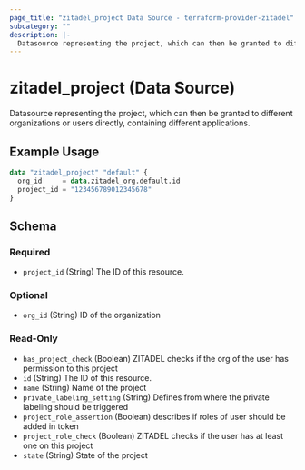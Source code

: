 ```yaml
---
page_title: "zitadel_project Data Source - terraform-provider-zitadel"
subcategory: ""
description: |-
  Datasource representing the project, which can then be granted to different organizations or users directly, containing different applications.
---
```


# zitadel_project (Data Source)

Datasource representing the project, which can then be granted to different organizations or users directly, containing different applications.

## Example Usage

```terraform
data "zitadel_project" "default" {
  org_id     = data.zitadel_org.default.id
  project_id = "123456789012345678"
}
```

<!-- schema generated by tfplugindocs -->
## Schema

### Required

- `project_id` (String) The ID of this resource.

### Optional

- `org_id` (String) ID of the organization

### Read-Only

- `has_project_check` (Boolean) ZITADEL checks if the org of the user has permission to this project
- `id` (String) The ID of this resource.
- `name` (String) Name of the project
- `private_labeling_setting` (String) Defines from where the private labeling should be triggered
- `project_role_assertion` (Boolean) describes if roles of user should be added in token
- `project_role_check` (Boolean) ZITADEL checks if the user has at least one on this project
- `state` (String) State of the project